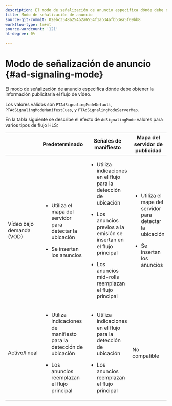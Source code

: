 ```yaml
---
description: El modo de señalización de anuncio especifica dónde debe obtener la información publicitaria el flujo de vídeo.
title: Modo de señalización de anuncio
source-git-commit: 02ebc3548a254b2a6554f1ab34afbb3ea5f09bb8
workflow-type: tm+mt
source-wordcount: '121'
ht-degree: 0%

---
```


# Modo de señalización de anuncio {#ad-signaling-mode}

El modo de señalización de anuncio especifica dónde debe obtener la información publicitaria el flujo de vídeo.

Los valores válidos son `PTAdSignalingModeDefault`, `PTAdSignalingModeManifestCues`, y `PTAdSignalingModeServerMap`.

En la tabla siguiente se describe el efecto de `AdSignalingMode` valores para varios tipos de flujo HLS:

<table frame="all" colsep="1" rowsep="1" id="table_AdSignalingMode"> 
 <thead> 
  <tr rowsep="1"> 
   <th colname="1" class="entry"> </th> 
   <th colname="2" class="entry"><b>Predeterminado</b></th> 
   <th colname="3" class="entry"><b>Señales de manifiesto</b></th> 
   <th colname="4" class="entry"><b>Mapa del servidor de publicidad</b></th> 
  </tr> 
 </thead>
 <tbody> 
  <tr rowsep="1"> 
   <td colname="1"> Vídeo bajo demanda (VOD) </td> 
   <td colname="2"> 
    <ul id="ul_E79DA79107364D0D8B46A1859CA75B5C"> 
     <li id="li_B259ED87743F463095071F58DC840E39"> <p>Utiliza el mapa del servidor para detectar la ubicación </p> </li> 
     <li id="li_8957E4151466467BA6C954E5010E34EA"> <p>Se insertan los anuncios </p> </li> 
    </ul> </td> 
   <td colname="3"> 
    <ul id="ul_D462C76717D94DE09915BDF6E9B3FB68"> 
     <li id="li_FB46108F4AD9457D99D2618ABEF7DBD1"> <p>Utiliza indicaciones en el flujo para la detección de ubicación </p> </li> 
     <li id="li_C3F7FBB98F524CEF97D17318C292E9EA"> <p>Los anuncios previos a la emisión se insertan en el flujo principal </p> </li> 
     <li id="li_A56E1545F84840DFA6D065DA60E98C31"> <p>Los anuncios mid-rolls reemplazan el flujo principal </p> </li> 
    </ul> </td> 
   <td colname="4"> 
    <ul id="ul_F10192B1B6F745CBB0D4C1A6D52A57B4"> 
     <li id="li_2ADACF71FA5F4A08A00A3399F5593420"> <p>Utiliza el mapa del servidor para detectar la ubicación </p> </li> 
     <li id="li_1201085B9C554A4BBD471E7EB2E363AC"> <p>Se insertan los anuncios </p> </li> 
    </ul> </td> 
  </tr> 
  <tr rowsep="0"> 
   <td colname="1"> Activo/lineal </td> 
   <td colname="2"> 
    <ul id="ul_82AAC9EE056F49E999F809536A96C2F8"> 
     <li id="li_73BAD2BAA95F4592808B77F8DA436237"> <p>Utiliza indicaciones de manifiesto para la detección de ubicación </p> </li> 
     <li id="li_A97B6F61078D4149A984B2412021E103"> <p>Los anuncios reemplazan el flujo principal </p> </li> 
    </ul> </td> 
   <td colname="3"> 
    <ul id="ul_CAED2D4F46334D76AE025482881BF843"> 
     <li id="li_A8023845A037482DBFDEF7EF247FECFD"> <p>Utiliza indicaciones en el flujo para la detección de ubicación </p> </li> 
     <li id="li_62A3CDAD249344EB89043B2AE0F4D7FF"> <p>Los anuncios reemplazan el flujo principal </p> </li> 
    </ul> </td> 
   <td colname="4"> No compatible </td> 
  </tr> 
 </tbody> 
</table>
